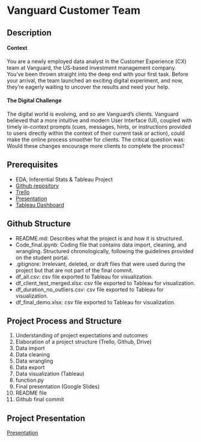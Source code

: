 # Vanguard Customer Team

## Description
#### Context
You are a newly employed data analyst in the Customer Experience (CX) team at Vanguard, the US-based investment management company.</br>
You’ve been thrown straight into the deep end with your first task. Before your arrival, the team launched an exciting digital experiment, and now, they’re eagerly waiting to uncover the results and need your help.</br>

#### The Digital Challenge
The digital world is evolving, and so are Vanguard’s clients. Vanguard believed that a more intuitive and modern User Interface (UI), coupled with timely in-context prompts (cues, messages, hints, or instructions provided to users directly within the context of their current task or action), could make the online process smoother for clients. The critical question was:</br>
Would these changes encourage more clients to complete the process?</br>

## Prerequisites </br>

- EDA, Inferential Stats & Tableau Project</br>
- [Github repository](https://github.com/Marc-Bouche/vanguard-cx-team/tree/main)</br>
- [Trello](https://trello.com/b/mUCX0a35/vanguard-cx-team)</br>
- [Presentation](https://docs.google.com/presentation/d/1Tt68VkSzHxEG_wzt3JCYzAng0y0I8FRF1h4Q5FonmCw/edit#slide=id.p)</br>
- [Tableau Dashboard](https://public.tableau.com/app/profile/janos.kamke/viz/Project-Vizz/Outcome?publish=yes)</br>

## Github Structure </br>

- README.md: Describes what the project is and how it is structured.</br>
- Code_final.ipynb: Coding file that contains data import, cleaning, and wrangling. Structured chronologically, following the guidelines provided on the student portal.</br>
- .gitignore: Irrelevant, deleted, or draft files that were used during the project but that are not part of the final commit.</br>
- df_all.csv: csv file exported to Tableau for visualization.
- df_client_test_merged.xlsx: csv file exported to Tableau for visualization.
- df_duration_no_outliers.csv: csv file exported to Tableau for visualization.
- df_final_demo.xlsx: csv file exported to Tableau for visualization.

## Project Process and Structure </br>

1. Understanding of project expectations and outcomes </br>
2. Elaboration of a project structure (Trello, Github, Drive)</br>
3. Data import</br>
4. Data cleaning</br>
5. Data wrangling</br>
6. Data export</br>
7. Data visualization (Tableau)</br>
8. function.py</br>
9. Final presentation (Google Slides)</br>
10. README file</br>
11. Github final commit</br>

## Project Presentation

[Presentation](https://docs.google.com/presentation/d/1Tt68VkSzHxEG_wzt3JCYzAng0y0I8FRF1h4Q5FonmCw/edit?usp=sharing)
